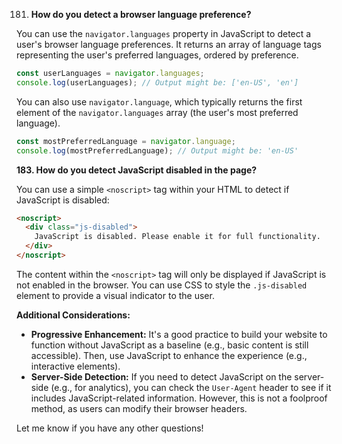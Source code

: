 181. **How do you detect a browser language preference?**

You can use the `navigator.languages` property in JavaScript to detect a user's browser language preferences. It returns an array of language tags representing the user's preferred languages, ordered by preference.

```javascript
const userLanguages = navigator.languages;
console.log(userLanguages); // Output might be: ['en-US', 'en']
```

You can also use `navigator.language`, which typically returns the first element of the `navigator.languages` array (the user's most preferred language).

```javascript
const mostPreferredLanguage = navigator.language;
console.log(mostPreferredLanguage); // Output might be: 'en-US'
```

**183. How do you detect JavaScript disabled in the page?**

You can use a simple `<noscript>` tag within your HTML to detect if JavaScript is disabled:

```html
<noscript>
  <div class="js-disabled">
    JavaScript is disabled. Please enable it for full functionality.
  </div>
</noscript>
```

The content within the `<noscript>` tag will only be displayed if JavaScript is not enabled in the browser. You can use CSS to style the `.js-disabled` element to provide a visual indicator to the user.

**Additional Considerations:**

- **Progressive Enhancement:** It's a good practice to build your website to function without JavaScript as a baseline (e.g., basic content is still accessible). Then, use JavaScript to enhance the experience (e.g., interactive elements).
- **Server-Side Detection:** If you need to detect JavaScript on the server-side (e.g., for analytics), you can check the `User-Agent` header to see if it includes JavaScript-related information. However, this is not a foolproof method, as users can modify their browser headers.

Let me know if you have any other questions!
